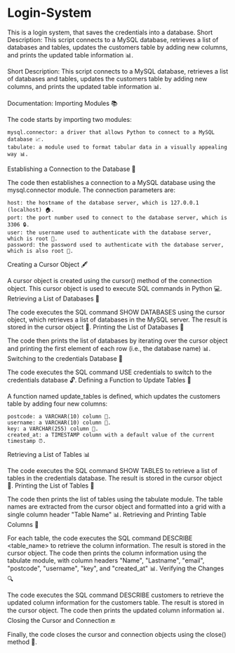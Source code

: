# Login-System
This is a login system, that saves the credentials into a database.
Short Description: This script connects to a MySQL database, retrieves a list of databases and tables, updates the customers table by adding new columns, and prints the updated table information 📊.

Short Description: This script connects to a MySQL database, retrieves a list of databases and tables, updates the customers table by adding new columns, and prints the updated table information 📊.

Documentation:
Importing Modules 📚

The code starts by importing two modules:

    mysql.connector: a driver that allows Python to connect to a MySQL database 📈.
    tabulate: a module used to format tabular data in a visually appealing way 📊.

Establishing a Connection to the Database 📁

The code then establishes a connection to a MySQL database using the mysql.connector module. The connection parameters are:

    host: the hostname of the database server, which is 127.0.0.1 (localhost) 🏠.
    port: the port number used to connect to the database server, which is 3306 🔒.
    user: the username used to authenticate with the database server, which is root 👑.
    password: the password used to authenticate with the database server, which is also root 🔑.

Creating a Cursor Object 🖋️

A cursor object is created using the cursor() method of the connection object. This cursor object is used to execute SQL commands in Python 💻.
Retrieving a List of Databases 📂

The code executes the SQL command SHOW DATABASES using the cursor object, which retrieves a list of databases in the MySQL server. The result is stored in the cursor object 📝.
Printing the List of Databases 📄

The code then prints the list of databases by iterating over the cursor object and printing the first element of each row (i.e., the database name) 📊.
Switching to the credentials Database 🔀

The code executes the SQL command USE credentials to switch to the credentials database 🔓.
Defining a Function to Update Tables 🔄

A function named update_tables is defined, which updates the customers table by adding four new columns:

    postcode: a VARCHAR(10) column 📨.
    username: a VARCHAR(10) column 👥.
    key: a VARCHAR(255) column 🔑.
    created_at: a TIMESTAMP column with a default value of the current timestamp ⏰.

Retrieving a List of Tables 📊

The code executes the SQL command SHOW TABLES to retrieve a list of tables in the credentials database. The result is stored in the cursor object 📝.
Printing the List of Tables 📄

The code then prints the list of tables using the tabulate module. The table names are extracted from the cursor object and formatted into a grid with a single column header "Table Name" 📊.
Retrieving and Printing Table Columns 📝

For each table, the code executes the SQL command DESCRIBE <table_name> to retrieve the column information. The result is stored in the cursor object. The code then prints the column information using the tabulate module, with column headers "Name", "Lastname", "email", "postcode", "username", "key", and "created_at" 📊.
Verifying the Changes 🔍

The code executes the SQL command DESCRIBE customers to retrieve the updated column information for the customers table. The result is stored in the cursor object. The code then prints the updated column information 📊.
Closing the Cursor and Connection 🔚

Finally, the code closes the cursor and connection objects using the close() method 👋.
